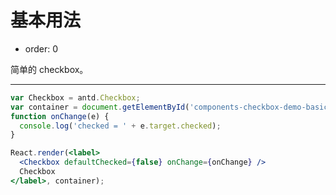 # 基本用法

- order: 0

简单的 checkbox。

---

````jsx
var Checkbox = antd.Checkbox;
var container = document.getElementById('components-checkbox-demo-basic');
function onChange(e) {
  console.log('checked = ' + e.target.checked);
}

React.render(<label>
  <Checkbox defaultChecked={false} onChange={onChange} />
  Checkbox
</label>, container);
````
